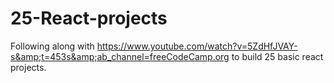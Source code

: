 # 25-React-projects
Following along with https://www.youtube.com/watch?v=5ZdHfJVAY-s&amp;t=453s&amp;ab_channel=freeCodeCamp.org to build 25 basic react projects.
